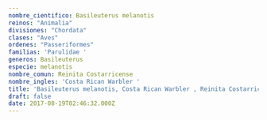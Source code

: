 ```yaml
---
nombre_cientifico: Basileuterus melanotis
reinos: "Animalia"
divisiones: "Chordata"
clases: "Aves"
ordenes: "Passeriformes"
familias: 'Parulidae '
generos: Basileuterus
especie: melanotis
nombre_comun: Reinita Costarricense
nombre_ingles: 'Costa Rican Warbler '
title: 'Basileuterus melanotis, Costa Rican Warbler , Reinita Costarricense'
draft: false
date: 2017-08-19T02:46:32.000Z
---
```


